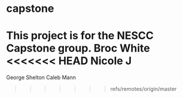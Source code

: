 # capstone
This project is for the NESCC Capstone group.
Broc White
<<<<<<< HEAD
Nicole J
=======
George Shelton
Caleb Mann
>>>>>>> refs/remotes/origin/master
